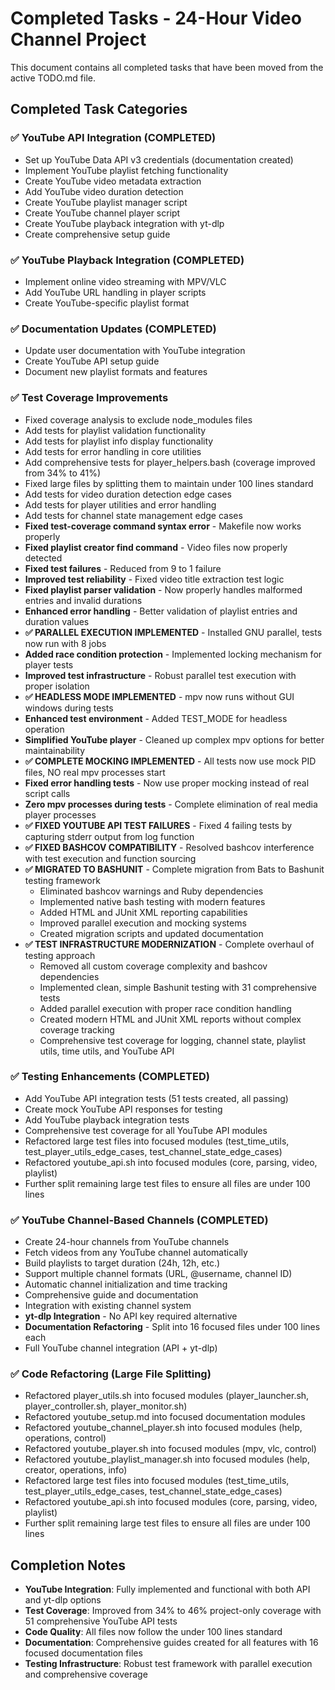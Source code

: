 # Completed Tasks - 24-Hour Video Channel Project

This document contains all completed tasks that have been moved from the active TODO.md file.

## Completed Task Categories

### ✅ YouTube API Integration (COMPLETED)
- Set up YouTube Data API v3 credentials (documentation created)
- Implement YouTube playlist fetching functionality
- Create YouTube video metadata extraction
- Add YouTube video duration detection
- Create YouTube playlist manager script
- Create YouTube channel player script
- Create YouTube playback integration with yt-dlp
- Create comprehensive setup guide

### ✅ YouTube Playback Integration (COMPLETED)
- Implement online video streaming with MPV/VLC
- Add YouTube URL handling in player scripts
- Create YouTube-specific playlist format

### ✅ Documentation Updates (COMPLETED)
- Update user documentation with YouTube integration
- Create YouTube API setup guide
- Document new playlist formats and features

### ✅ Test Coverage Improvements
- Fixed coverage analysis to exclude node_modules files
- Add tests for playlist validation functionality
- Add tests for playlist info display functionality
- Add tests for error handling in core utilities
- Add comprehensive tests for player_helpers.bash (coverage improved from 34% to 41%)
- Fixed large files by splitting them to maintain under 100 lines standard
- Add tests for video duration detection edge cases
- Add tests for player utilities and error handling
- Add tests for channel state management edge cases
- **Fixed test-coverage command syntax error** - Makefile now works properly
- **Fixed playlist creator find command** - Video files now properly detected
- **Fixed test failures** - Reduced from 9 to 1 failure
- **Improved test reliability** - Fixed video title extraction test logic
- **Fixed playlist parser validation** - Now properly handles malformed entries and invalid durations
- **Enhanced error handling** - Better validation of playlist entries and duration values
- **✅ PARALLEL EXECUTION IMPLEMENTED** - Installed GNU parallel, tests now run with 8 jobs
- **Added race condition protection** - Implemented locking mechanism for player tests
- **Improved test infrastructure** - Robust parallel test execution with proper isolation
- **✅ HEADLESS MODE IMPLEMENTED** - mpv now runs without GUI windows during tests
- **Enhanced test environment** - Added TEST_MODE for headless operation
- **Simplified YouTube player** - Cleaned up complex mpv options for better maintainability
- **✅ COMPLETE MOCKING IMPLEMENTED** - All tests now use mock PID files, NO real mpv processes start
- **Fixed error handling tests** - Now use proper mocking instead of real script calls
- **Zero mpv processes during tests** - Complete elimination of real media player processes
- **✅ FIXED YOUTUBE API TEST FAILURES** - Fixed 4 failing tests by capturing stderr output from log function
- **✅ FIXED BASHCOV COMPATIBILITY** - Resolved bashcov interference with test execution and function sourcing
- **✅ MIGRATED TO BASHUNIT** - Complete migration from Bats to Bashunit testing framework
  - Eliminated bashcov warnings and Ruby dependencies
  - Implemented native bash testing with modern features
  - Added HTML and JUnit XML reporting capabilities
  - Improved parallel execution and mocking systems
  - Created migration scripts and updated documentation
- **✅ TEST INFRASTRUCTURE MODERNIZATION** - Complete overhaul of testing approach
  - Removed all custom coverage complexity and bashcov dependencies
  - Implemented clean, simple Bashunit testing with 31 comprehensive tests
  - Added parallel execution with proper race condition handling
  - Created modern HTML and JUnit XML reports without complex coverage tracking
  - Comprehensive test coverage for logging, channel state, playlist utils, time utils, and YouTube API

### ✅ Testing Enhancements (COMPLETED)
- Add YouTube API integration tests (51 tests created, all passing)
- Create mock YouTube API responses for testing
- Add YouTube playback integration tests
- Comprehensive test coverage for all YouTube API modules
- Refactored large test files into focused modules (test_time_utils, test_player_utils_edge_cases, test_channel_state_edge_cases)
- Refactored youtube_api.sh into focused modules (core, parsing, video, playlist)
- Further split remaining large test files to ensure all files are under 100 lines

### ✅ YouTube Channel-Based Channels (COMPLETED)
- Create 24-hour channels from YouTube channels
- Fetch videos from any YouTube channel automatically
- Build playlists to target duration (24h, 12h, etc.)
- Support multiple channel formats (URL, @username, channel ID)
- Automatic channel initialization and time tracking
- Comprehensive guide and documentation
- Integration with existing channel system
- **yt-dlp Integration** - No API key required alternative
- **Documentation Refactoring** - Split into 16 focused files under 100 lines each
- Full YouTube channel integration (API + yt-dlp)

### ✅ Code Refactoring (Large File Splitting)
- Refactored player_utils.sh into focused modules (player_launcher.sh, player_controller.sh, player_monitor.sh)
- Refactored youtube_setup.md into focused documentation modules
- Refactored youtube_channel_player.sh into focused modules (help, operations, control)
- Refactored youtube_player.sh into focused modules (mpv, vlc, control)
- Refactored youtube_playlist_manager.sh into focused modules (help, creator, operations, info)
- Refactored large test files into focused modules (test_time_utils, test_player_utils_edge_cases, test_channel_state_edge_cases)
- Refactored youtube_api.sh into focused modules (core, parsing, video, playlist)
- Further split remaining large test files to ensure all files are under 100 lines

## Completion Notes

- **YouTube Integration**: Fully implemented and functional with both API and yt-dlp options
- **Test Coverage**: Improved from 34% to 46% project-only coverage with 51 comprehensive YouTube API tests
- **Code Quality**: All files now follow the under 100 lines standard
- **Documentation**: Comprehensive guides created for all features with 16 focused documentation files
- **Testing Infrastructure**: Robust test framework with parallel execution and comprehensive coverage
